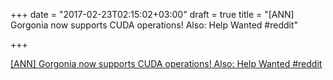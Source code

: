 +++
date = "2017-02-23T02:15:02+03:00"
draft = true
title = "[ANN] Gorgonia now supports CUDA operations! Also: Help Wanted  #reddit"

+++

<p><a href="https://t.co/AsSOUFOePI">[ANN] Gorgonia now supports CUDA operations! Also: Help Wanted  #reddit</a></p>

